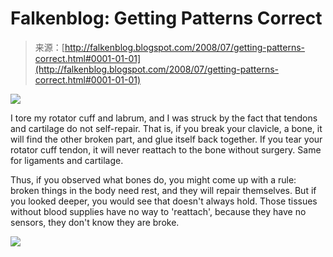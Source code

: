 <!--yml
category: 未分类
date: 2024-05-12 23:06:09
-->

# Falkenblog: Getting Patterns Correct

> 来源：[http://falkenblog.blogspot.com/2008/07/getting-patterns-correct.html#0001-01-01](http://falkenblog.blogspot.com/2008/07/getting-patterns-correct.html#0001-01-01)

[![](img/ff41b2bdbd4335947fc58147d8807efd.png)](https://blogger.googleusercontent.com/img/b/R29vZ2xl/AVvXsEglHdYLOahUVzghPg0kjNIY72Kr4I2j_a-0l6Vc_PgEyCnXlUEokZK4GavyEfMlCVMb5ByYhyphenhyphensJttHM3gMablbIyaf101AXY3MUprOJxPUjrR8h25t8De3F_O8J8dzPXA-7YFUXaQ/s1600-h/clavicle.jpg)

I tore my rotator cuff and labrum, and I was struck by the fact that tendons and cartilage do not self-repair. That is, if you break your clavicle, a bone, it will find the other broken part, and glue itself back together. If you tear your rotator cuff tendon, it will never reattach to the bone without surgery. Same for ligaments and cartilage.

Thus, if you observed what bones do, you might come up with a rule: broken things in the body need rest, and they will repair themselves. But if you looked deeper, you would see that doesn't always hold. Those tissues without blood supplies have no way to 'reattach', because they have no sensors, they don't know they are broke.

[![](img/fa726bd05883b018093ddab22fef82c1.png)](https://blogger.googleusercontent.com/img/b/R29vZ2xl/AVvXsEhXnLUuIHTtup0MIgPoOL6Q139LqcwD3aL0C9NRu4CHPRpH9vCmR9MQ079_h0tvROXGRELQLMcO7639M5ievy7b8f5L6JD3Lbm1FrBPlFGkn0peRxgXhBd7NQ0h0K0zftNhhgQH0w/s1600-h/rotatorcuff.jpg)